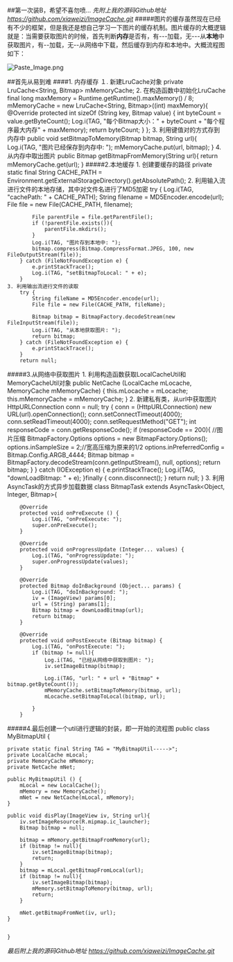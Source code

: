 ##第一次装B，希望不喜勿喷...
*先附上我的源码Github地址 
https://github.com/xiaweizi/ImageCache.git*
#####图片的缓存虽然现在已经有不少的框架，但是我还是想自己学习一下图片的缓存机制。图片缓存的大概逻辑就是：当需要获取图片的时候，首先判断**内存**是否有，有---加载，无---从**本地**中获取图片，有--加载，无--从网络中下载，然后缓存到内存和本地中。大概流程图如下：


![Paste_Image.png](http://upload-images.jianshu.io/upload_images/4043475-2af93392e70190ab.png?imageMogr2/auto-orient/strip%7CimageView2/2/w/1240)

##首先从易到难
####1. 内存缓存
	１. 新建LruCache对象
	private LruCache<String, Bitmap> mMemoryCache;
	2. 在构造函数中初始化LruCache
	        final long maxMemory = Runtime.getRuntime().maxMemory() / 8;
	        mMemoryCache = new LruCache<String, Bitmap>((int) maxMemory){
	            @Override
	            protected int sizeOf (String key, Bitmap value) {
	                int byteCount = value.getByteCount();
	                Log.i(TAG, "每个Bitmap大小：" + byteCount + "每个程序最大内存" + maxMemory);
	                return byteCount;
	            }
	        };
	3. 利用键值对的方式存到内存中
	    public void setBitmapToMemory(Bitmap bitmap, String url){
	        Log.i(TAG, "图片已经保存到内存中: ");
	        mMemoryCache.put(url, bitmap);
	    }
	4. 从内存中取出图片
	    public Bitmap getBitmapFromMemory(String url){
	        return mMemoryCache.get(url);
        }
#####2.本地缓存
	1. 创建要缓存的路径
	private static final String CACHE_PATH = Environment.getExternalStorageDirectory().getAbsolutePath();
	2. 利用输入流进行文件的本地存储，其中对文件名进行了MD5加密
        try {
            Log.i(TAG, "cachePath: " + CACHE_PATH);
            String filename = MD5Encoder.encode(url);
            File file = new File(CACHE_PATH, filename);

            File parentFile = file.getParentFile();
            if (!parentFile.exists()){
                parentFile.mkdirs();
            }
            Log.i(TAG, "图片存到本地中: ");
            bitmap.compress(Bitmap.CompressFormat.JPEG, 100, new FileOutputStream(file));
        } catch (FileNotFoundException e) {
            e.printStackTrace();
            Log.i(TAG, "setBitmapToLocal: " + e);
        }
	3. 利用输出流进行文件的读取
        try {
            String fileName = MD5Encoder.encode(url);
            File file = new File(CACHE_PATH, fileName);

            Bitmap bitmap = BitmapFactory.decodeStream(new FileInputStream(file));
            Log.i(TAG, "从本地获取图片: ");
            return bitmap;
        } catch (FileNotFoundException e) {
            e.printStackTrace();
        }
        return null;
#####3.从网络中获取图片
	1. 利用构造函数获取LocalCacheUtil和MemoryCacheUtil对象
    public NetCache (LocalCache mLocache, MemoryCache mMemoryCache) {
        this.mLocache = mLocache;
        this.mMemoryCache = mMemoryCache;
    }
	2. 新建私有类，从url中获取图片
            HttpURLConnection conn = null;
            try {
                conn = (HttpURLConnection) new URL(url).openConnection();
                conn.setConnectTimeout(4000);
                conn.setReadTimeout(4000);
                conn.setRequestMethod("GET");
                int responseCode = conn.getResponseCode();
                if (responseCode == 200){
                    //图片压缩
                    BitmapFactory.Options options = new BitmapFactory.Options();
                    options.inSampleSize = 2;//宽高压缩为原来的1/2
                    options.inPreferredConfig = Bitmap.Config.ARGB_4444;
                    Bitmap bitmap = BitmapFactory.decodeStream(conn.getInputStream(), null, options);
                    return bitmap;
                }
            } catch (IOException e) {
                e.printStackTrace();
                Log.i(TAG, "downLoadBitmap: " + e);
            }finally {
                conn.disconnect();
            }
        return null;
        }
	3. 利用AsyncTask的方式异步加载数据
    class BitmapTask extends AsyncTask<Object, Integer, Bitmap>{

        @Override
        protected void onPreExecute () {
            Log.i(TAG, "onPreExecute: ");
            super.onPreExecute();
        }

        @Override
        protected void onProgressUpdate (Integer... values) {
            Log.i(TAG, "onProgressUpdate: ");
            super.onProgressUpdate(values);
        }

        @Override
        protected Bitmap doInBackground (Object... params) {
            Log.i(TAG, "doInBackground: ");
            iv = (ImageView) params[0];
            url = (String) params[1];
            Bitmap bitmap = downLoadBitmap(url);
            return bitmap;
        }

        @Override
        protected void onPostExecute (Bitmap bitmap) {
            Log.i(TAG, "onPostExecute: ");
            if (bitmap != null){
                Log.i(TAG, "已经从网络中获取到图片: ");
                iv.setImageBitmap(bitmap);

                Log.i(TAG, "url: " + url + "Bitmap" + bitmap.getByteCount());
                mMemoryCache.setBitmapToMemory(bitmap, url);
                mLocache.setBitmapToLocal(bitmap, url);

            }
        }
#####4.最后创建一个util进行逻辑的封装，即一开始的流程图
    public class MyBitmapUtil {

    private static final String TAG = "MyBitmapUtil----->";
    private LocalCache mLocal;
    private MemoryCache mMemory;
    private NetCache mNet;

    public MyBitmapUtil () {
        mLocal = new LocalCache();
        mMemory = new MemoryCache();
        mNet = new NetCache(mLocal, mMemory);
    }

    public void disPlay(ImageView iv, String url){
        iv.setImageResource(R.mipmap.ic_launcher);
        Bitmap bitmap = null;

        bitmap = mMemory.getBitmapFromMemory(url);
        if (bitmap != null){
            iv.setImageBitmap(bitmap);
            return;
        }
        bitmap = mLocal.getBitmapFromLocal(url);
        if (bitmap != null){
            iv.setImageBitmap(bitmap);
            mMemory.setBitmapToMemory(bitmap, url);
            return;
        }

        mNet.getBitmapFromNet(iv, url);
    }


    }

*最后附上我的源码Github地址 
https://github.com/xiaweizi/ImageCache.git*
